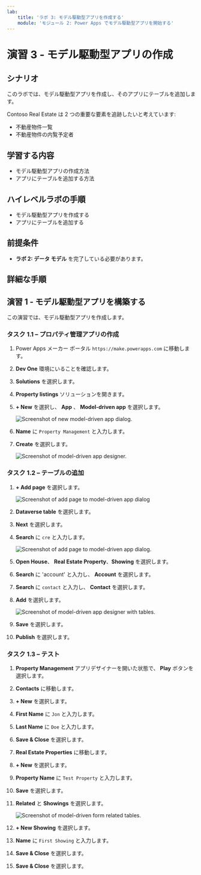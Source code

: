 ```yaml
---
lab:
    title: 'ラボ 3: モデル駆動型アプリを作成する'
    module: 'モジュール 2: Power Apps でモデル駆動型アプリを開始する'
---
```


# 演習 3 - モデル駆動型アプリの作成

## シナリオ

このラボでは、モデル駆動型アプリを作成し、そのアプリにテーブルを追加します。

Contoso Real Estate は 2 つの重要な要素を追跡したいと考えています:

- 不動産物件一覧
- 不動産物件の内覧予定者

## 学習する内容

- モデル駆動型アプリの作成方法
- アプリにテーブルを追加する方法

## ハイレベルラボの手順

- モデル駆動型アプリを作成する
- アプリにテーブルを追加する
  
## 前提条件

- **ラボ 2: データ モデル** を完了している必要があります。


## 詳細な手順

## 演習 1 - モデル駆動型アプリを構築する

この演習では、モデル駆動型アプリを作成します。

### タスク 1.1 – プロパティ管理アプリの作成

1. Power Apps メーカー ポータル `https://make.powerapps.com` に移動します。

1. **Dev One** 環境にいることを確認します。

1. **Solutions** を選択します。

1. **Property listings** ソリューションを開きます。

1. **+ New** を選択し、 **App** 、 **Model-driven app** を選択します。

    ![Screenshot of new model-driven app dialog.](../media/new-mda.png)

1. **Name** に `Property Management` と入力します。

1. **Create** を選択します。

    ![Screenshot of model-driven app designer.](../media/mda-designer.png)


### タスク 1.2 – テーブルの追加

1. **+ Add page** を選択します。

    ![Screenshot of add page to model-driven app dialog](../media/mda-new-page.png)

1. **Dataverse table** を選択します。

1. **Next** を選択します。

1. **Search** に `cre` と入力します。

    ![Screenshot of add page to model-driven app dialog.](../media/mda-add-tables.png)

1. **Open House**、 **Real Estate Property**、**Showing** を選択します。

1. **Search** に 'account' と入力し、 **Account** を選択します。

1. **Search** に `contact` と入力し、 **Contact** を選択します。

1. **Add** を選択します。

    ![Screenshot of model-driven app designer with tables.](../media/mda-designer-with-tables.png)

1. **Save** を選択します。

1. **Publish** を選択します。


### タスク 1.3 – テスト

1. **Property Management** アプリデザイナーを開いた状態で、 **Play** ボタンを選択します。

1. **Contacts** に移動します。

1. **+ New** を選択します。

1. **First Name** に `Jon` と入力します。

1. **Last Name** に `Doe` と入力します。

1. **Save & Close** を選択します。

1. **Real Estate Properties** に移動します。

1. **+ New** を選択します。

1. **Property Name** に `Test Property` と入力します。

1. **Save** を選択します。

1. **Related** と **Showings** を選択します。

    ![Screenshot of model-driven form related tables.](../media/mda-related-records.png)

1. **+ New Showing** を選択します。

1. **Name** に `First Showing` と入力します。

1. **Save & Close** を選択します。

1. **Save & Close** を選択します。

